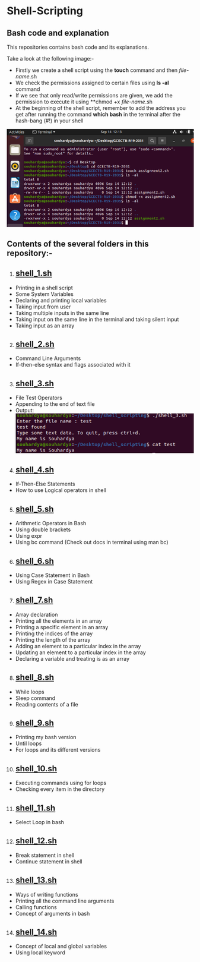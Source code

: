 # Shell-Scripting
## Bash code and explanation

This repositories contains bash code and its explanations.

Take a look at the following image:-
- Firstly we create a shell script using the **touch** command and then *file-name*.sh
- We check the permissions assigned to certain files using **ls -al** command
- If we see that only read/write permissions are given, we add the permission to execute it using **chmod +x *file-name*.sh
- At the beginning of the shell script, remember to add the address you get after running the command **which bash** in the terminal after the hash-bang (#!) in your shell

![terminal_img](https://github.com/Souhardya-Ganguly/Shell-Scripting/blob/main/images/intro.PNG?raw=true)

## Contents of the several folders in this repository:-
1. ## [shell_1.sh](https://github.com/Souhardya-Ganguly/Shell-Scripting/blob/main/shell_01.sh)
* Printing in a shell script
* Some System Variables
* Declaring and printing local variables
* Taking input from user
* Taking multiple inputs in the same line
* Taking input on the same line in the terminal and taking silent input
* Taking input as an array

2. ## [shell_2.sh](https://github.com/Souhardya-Ganguly/Shell-Scripting/blob/main/shell_02.sh)
* Command Line Arguments
* If-then-else syntax and flags associated with it

3. ## [shell_3.sh](https://github.com/Souhardya-Ganguly/Shell-Scripting/blob/main/shell_03.sh)
* File Test Operators
* Appending to the end of text file
* Output: <br>
![terminal_img](https://github.com/Souhardya-Ganguly/Shell-Scripting/blob/main/images/cat_op.PNG)

4. ## [shell_4.sh](https://github.com/Souhardya-Ganguly/Shell-Scripting/blob/main/shell_4.sh)
* If-Then-Else Statements
* How to use Logical operators in shell

5. ## [shell_5.sh](https://github.com/Souhardya-Ganguly/Shell-Scripting/blob/main/shell_5.sh)
* Arithmetic Operators in Bash
* Using double brackets
* Using expr
* Using bc command (Check out docs in terminal using man bc)


6. ## [shell_6.sh](https://github.com/Souhardya-Ganguly/Shell-Scripting/blob/main/shell_6.sh)
* Using Case Statement in Bash
* Using Regex in Case Statement

7. ## [shell_7.sh](https://github.com/Souhardya-Ganguly/Shell-Scripting/blob/main/shell_7.sh)
* Array declaration
* Printing all the elements in an array
* Printing a specific element in an array
* Printing the indices of the array
* Printing the length of the array
* Adding an element to a particular index in the array
* Updating an element to a particular index in the array
* Declaring a variable and treating is as an array

8. ## [shell_8.sh](https://github.com/Souhardya-Ganguly/Shell-Scripting/blob/main/shell_8.sh)
* While loops
* Sleep command
* Reading contents of a file

9. ## [shell_9.sh](https://github.com/Souhardya-Ganguly/Shell-Scripting/blob/main/shell_9.sh)
* Printing my bash version
* Until loops
* For loops and its different versions

10. ## [shell_10.sh](https://github.com/Souhardya-Ganguly/Shell-Scripting/blob/main/shell_10.sh)
* Executing commands using for loops
* Checking every item in the directory

11. ## [shell_11.sh](https://github.com/Souhardya-Ganguly/Shell-Scripting/blob/main/shell_11.sh)
* Select Loop in bash

12. ## [shell_12.sh](https://github.com/Souhardya-Ganguly/Shell-Scripting/blob/main/shell_12.sh)
* Break statement in shell
* Continue statement in shell

13. ## [shell_13.sh](https://github.com/Souhardya-Ganguly/Shell-Scripting/blob/main/shell_13.sh)
* Ways of writing functions
* Printing all the command line arguments
* Calling functions
* Concept of arguments in bash

14. ## [shell_14.sh](https://github.com/Souhardya-Ganguly/Shell-Scripting/blob/main/shell_14.sh)
* Concept of local and global variables
* Using local keyword



